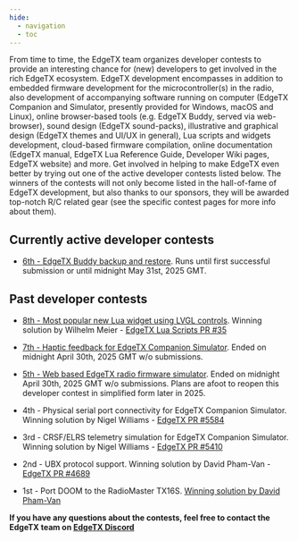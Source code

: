 ```yaml
---
hide:
  - navigation
  - toc
---
```


From time to time, the EdgeTX team organizes developer contests to provide an interesting chance for (new) developers to get involved in the rich EdgeTX ecosystem. EdgeTX development encompasses in addition to embedded firmware development for the microcontroller(s) in the radio, also development of accompanying software running on computer (EdgeTX Companion and Simulator, presently provided for Windows, macOS and Linux), online browser-based tools (e.g. EdgeTX Buddy, served via web-browser), sound design (EdgeTX sound-packs), illustrative and graphical design (EdgeTX themes and UI/UX in general), Lua scripts and widgets development, cloud-based firmware compilation, online documentation (EdgeTX manual, EdgeTX Lua Reference Guide, Developer Wiki pages, EdgeTX website) and more. Get involved in helping to make EdgeTX even better by trying out one of the active developer contests listed below. The winners of the contests will not only become listed in the hall-of-fame of EdgeTX development, but also thanks to our sponsors, they will be awarded top-notch R/C related gear (see the specific contest pages for more info about them).

## **Currently active developer contests**

* [6th - EdgeTX Buddy backup and restore](https://edgetx.org/dc6_buddybackup). Runs until first successful submission or until midnight May 31st, 2025 GMT.

## **Past developer contests**

* [8th - Most popular new Lua widget using LVGL controls](https://edgetx.org/dc8_lualvglwidget). Winning solution by Wilhelm Meier - [EdgeTX Lua Scripts PR #35](https://github.com/EdgeTX/lua-scripts/pull/35)

* [7th - Haptic feedback for EdgeTX Companion Simulator](https://edgetx.org/dc7_simuhaptic). Ended on midnight April 30th, 2025 GMT w/o submissions.

* [5th - Web based EdgeTX radio firmware simulator](https://edgetx.org/dc5_websimu). Ended on midnight April 30th, 2025 GMT w/o submissions. Plans are afoot to reopen this developer contest in simplified form later in 2025.

* 4th - Physical serial port connectivity for EdgeTX Companion Simulator. Winning solution by Nigel Williams - [EdgeTX PR #5584](https://github.com/EdgeTX/edgetx/pull/5584)

* 3rd - CRSF/ELRS telemetry simulation for EdgeTX Companion Simulator. Winning solution by Nigel Williams - [EdgeTX PR #5410](https://github.com/EdgeTX/edgetx/pull/5410)

* 2nd - UBX protocol support. Winning solution by David Pham-Van - [EdgeTX PR #4689](https://github.com/EdgeTX/edgetx/pull/4689)

* 1st - Port DOOM to the RadioMaster TX16S. [Winning solution by David Pham-Van](https://github.com/DavBfr/edgetx-doom)


**If you have any questions about the contests, feel free to contact the EdgeTX team on [EdgeTX Discord](https://discord.gg/wF9wUKnZ6H)**
